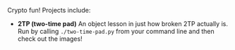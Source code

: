 Crypto fun! Projects include:

* **2TP (two-time pad)** An object lesson in just how broken 2TP actually is. Run by calling `./two-time-pad.py` from your command line and then check out the images!
